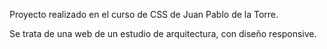 Proyecto realizado en el curso de CSS de Juan Pablo de la Torre.

Se trata de una web de un estudio de arquitectura, con diseño responsive. 

